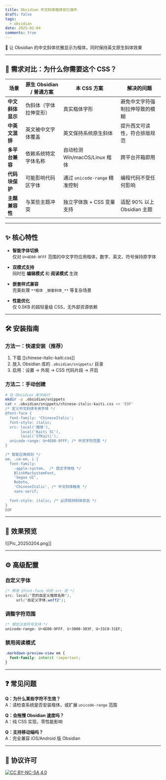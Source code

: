 ```yaml
---
title: Obsidian 中文斜体楷体优化插件
draft: false
tags:
  - obsidian
date: 2025-02-04
comments: true
---
```


📝 让 Obsidian 的中文斜体优雅显示为楷体，同时保持英文原生斜体效果

---

## 🎯 需求对比：为什么你需要这个 CSS？

| 场景              | 原生 Obsidian / 普通方案 | 本 CSS 方案                | 解决的问题                 |
| --------------- | ------------------ | ----------------------- | --------------------- |
| **中文斜体显示**      | 伪斜体（字体拉伸变形）        | 真实楷体字形                  | 避免中文字符强制拉伸导致的模糊       |
| **中英文混排**       | 英文被中文字体覆盖          | 英文保持系统原生斜体              | 提升西文可读性，符合排版规范        |
| **多平台兼容**       | 依赖系统特定字体名称         | 自动检测 Win/macOS/Linux 楷体 | 跨平台开箱即用               |
| **代码块保护**       | 可能影响代码区字体          | 通过 `unicode-range` 精准控制 | 编程代码不受任何影响            |
| **主题兼容性**       | 与某些主题冲突            | 独立字体族 + CSS 变量支持        | 适配 90% 以上 Obsidian 主题 |

---

## ✨ 核心特性

- **智能字体切换**  
  仅对 `U+4E00-9FFF` 范围的中文字符应用楷体，数字、英文、符号保持原字体

- **双模式支持**  
  同时在 **编辑模式** 和 **阅读模式** 生效

- **嵌套样式兼容**  
  完美处理 `**粗体 _嵌套斜体_**` 等复杂场景

- **性能优化**  
  仅 0.5KB 的超轻量级 CSS，无外部资源依赖

---

## 🛠️ 安装指南

### 方法一：快速安装（推荐）
1. 下载 [[chinese-italic-kaiti.css]]
2. 放入 Obsidian 库的 `.obsidian/snippets/` 目录
3. 启用：设置 → 外观 → CSS 代码片段 → 开启

### 方法二：手动创建
```bash
# 在 Obsidian 库中执行
mkdir -p .obsidian/snippets
cat > .obsidian/snippets/chinese-italic-kaiti.css << 'EOF'
/* 定义中文斜体专用字体 */
@font-face {
  font-family: 'ChineseItalic';
  font-style: italic;
  src: local('楷体'), 
       local('Kaiti SC'),
       local('STKaiti');
  unicode-range: U+4E00-9FFF; /* 中文字符范围 */
}

/* 智能应用规则 */
em, .cm-em, i {
  font-family: 
    -apple-system,  /* 西文字体栈 */
    BlinkMacSystemFont,
    'Segoe UI',
    Roboto,
    'ChineseItalic', /* 中文斜体触发 */
    sans-serif;
  
  font-style: italic; /* 必须保持斜体状态 */
}
EOF
```

---

## 🌈 效果预览

![[Pic_20250204.png]]

---

## ⚙️ 高级配置

### 自定义字体
```css
/* 修改 @font-face 中的 src 项 */
src: local('您的自定义楷体名称'),
     url('自定义字体.woff2');
```

### 调整字符范围
```css
/* 增加注音符号支持 */
unicode-range: U+4E00-9FFF, U+3000-303F, U+31C0-31EF;
```

### 禁用阅读模式
```css
.markdown-preview-view em { 
  font-family: inherit !important;
}
```

---

## ❓ 常见问题

**Q：为什么某些字符不生效？**  
A：请检查系统是否安装楷体，或扩展 `unicode-range` 范围

**Q：会拖慢 Obsidian 速度吗？**  
A：纯 CSS 实现，零性能影响

**Q：支持移动端吗？**  
A：完全兼容 iOS/Android 版 Obsidian

---

## 📜 协议许可
[![CC BY-NC-SA 4.0](https://licensebuttons.net/l/by/4.0/80x15.png)](https://creativecommons.org/licenses/by/4.0/)
